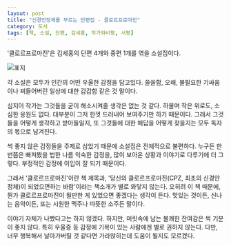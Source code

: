 ```yaml
---
layout: post
title: "신경안정제를 부르는 단편집 - 클로르프로마진"
category: 도서
tags: [책, 소설, 단편, 김세홍, 작가와비평, 서평]
---
```


'클로르프로마진'은
김세홍의 단편 4개와 중편 1개를 엮을 소설집이다.

![표지](https://lh3.googleusercontent.com/RjWR6vtIPOZf1sTjkf0NDgDjQRDMT3sqXDsccFRgVQXz54QRUGFzV5lv8y-3mdWD9FYTfnPdOxA8KQ=s560)

각 소설은 모두가 인간의 어떤 우울한 감정을 담고있다.
쓸쓸함, 오해, 불필요한 기싸움이나 찌들어버린 일상에 대한 갑갑함 같은 것 말이다.

심지어 작가는 그것들을 굳이 해소시켜줄 생각은 없는 것 같다.
하물며 작은 위로도, 소심한 응원도 없다.
대부분이 그저 한껏 드러내어 보여주기만 하기 때문이다.
그래서 그것들을 어떻게 생각하고 받아들일지,
또 그것들에 대한 해답을 어떻게 찾을지는 모두 독자의 몫으로 남겨진다.

썩 좋지 않은 감정들을 주제로 삼았기 때문에
소설집은 전체적으로 불편하다.
누구든 한번쯤은 빠져봤을 법한 나름 익숙한 감정을,
많이 보아온 상황과 이야기로 다루기에 더 그렇다.
부정적인 감정에 이입이 잘 되기 때문이다.

그래서 '클로르프로마진'이란 책 제목과,
'당신의 클로르프로마진(CPZ, 최초의 신경안정체)이 되었으면하는 바람'이라는 책소개가 별로 와닿지 않는다.
오히려 이 책 때문에, 뭔가 클로르프로마진이 될만한 게 있었으면 좋겠다는 생각이 든다.
맛있는 것이든, 신나는 음악이든, 또는 시원한 맥주나 따뜻한 소주든 말이다.

이야기 자체가 나빴다고는 하지 않겠다.
하지만, 머릿속에 남는 불쾌한 잔여감은 썩 기분이 좋지 않다.
특히 우울증 등 감정에 기복이 있는 사람에겐 별로 권하지 않는다.
다만, 너무 행복해서 날아가버릴 것 같다면 가라앉히는데 도움이 될지도 모르겠다.
